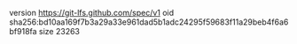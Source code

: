 version https://git-lfs.github.com/spec/v1
oid sha256:bd10aa169f7b3a29a33e961dad5b1adc24295f59683f11a29beb4f6a6bf918fa
size 23263
